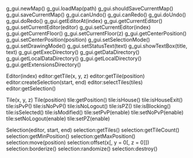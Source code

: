 g_gui.newMap()
g_gui.loadMap(path)
g_gui.shouldSaveCurrentMap()
g_gui.saveCurrentMap()
g_gui.canUndo()
g_gui.canRedo()
g_gui.doUndo()
g_gui.doRedo()
g_gui.getEditorAt(index)
g_gui.getCurrentEditor()
g_gui.setCurrentEditor(editor)
g_gui.setCurrentEditor(index)
g_gui.getCurrentFloor()
g_gui.setCurrentFloor(z)
g_gui.getCenterPosition()
g_gui.setCenterPosition(position)
g_gui.setSelectionMode()
g_gui.setDrawingMode()
g_gui.setStatusText(text)
g_gui.showTextBox(title, text)
g_gui.getExecDirectory()
g_gui.getDataDirectory()
g_gui.getLocalDataDirectory()
g_gui.getLocalDirectory()
g_gui.getExtensionsDirectory()

Editor(index)
editor:getTile(x, y, z)
editor:getTile(position)
editor:createSelection(start, end)
editor:selectTiles(tiles)
editor:getSelection()

Tile(x, y, z)
Tile(position)
tile:getPosition()
tile:isHouse()
tile:isHouseExit()
tile:isPvP()
tile:isNoPvP()
tile:isNoLogout()
tile:isPZ()
tile:isBlocking()
tile:isSelected()
tile:isModified()
tile:setPvP(enable)
tile:setNoPvP(enable)
tile:setNoLogout(enable)
tile:setPZ(enable)

Selection(editor, start, end)
selection:getTiles()
selection:getTileCount()
selection:getMinPosition()
selection:getMaxPosition()
selection:move(position)
selection:offset(x[, y = 0[, z = 0]])
selection:borderize()
selection:randomize()
selection:destroy()
